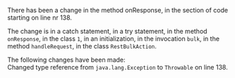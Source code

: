There has been a change in the method onResponse, in the section of code starting on line nr 138.
  
The change is in a catch statement, in a try statement, in the method ```onResponse```, in the class ```1```, in an initialization, in the invocation ```bulk```, in the method ```handleRequest```, in the class ```RestBulkAction```.
  
The following changes have been made:  
Changed type reference from ```java.lang.Exception``` to ```Throwable``` on line 138.  
